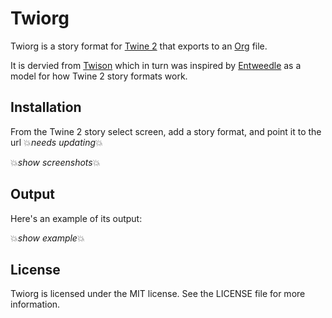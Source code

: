 # Twiorg

Twiorg is a story format for [Twine 2](http://twinery.org/2) that exports to an [Org](https://https://orgmode.org/) file. 

It is dervied from [Twison](https://github.com/lazerwalker/twison/) which in turn was inspired by [Entweedle](http://www.maximumverbosity.net/twine/Entweedle/) as a model for how Twine 2 story formats work.

## Installation

From the Twine 2 story select screen, add a story format, and point it to the url :boom:*needs updating*:boom: 

:boom:*show screenshots*:boom:

## Output

Here's an example of its output:

:boom:*show example*:boom:

## License

Twiorg is licensed under the MIT license. See the LICENSE file for more information.
